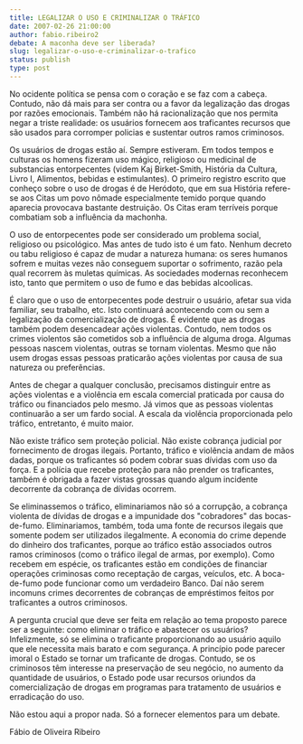 ```yaml
---
title: LEGALIZAR O USO E CRIMINALIZAR O TRÁFICO
date: 2007-02-26 21:00:00
author: fabio.ribeiro2
debate: A maconha deve ser liberada?
slug: legalizar-o-uso-e-criminalizar-o-trafico
status: publish 
type: post
---
```


No ocidente política se pensa com o coração e se faz com a cabeça. Contudo, não dá mais para ser contra ou a favor da legalização das drogas por razões emocionais. Também não há racionalização que nos permita negar a triste realidade: os usuários fornecem aos traficantes recursos que são usados para corromper policias e sustentar outros ramos criminosos.  

Os usuários de drogas estão aí. Sempre estiveram. Em todos tempos e culturas os homens fizeram uso mágico, religioso ou medicinal de substancias entorpecentes (videm Kaj Birket-Smith, História da Cultura, Livro I, Alimentos, bebidas e estimulantes). O primeiro registro escrito que conheço sobre o uso de drogas é de Heródoto, que em sua História refere-se aos Citas um povo nômade especialmente temido porque quando aparecia provocava bastante destruição. Os Citas eram terríveis porque combatiam sob a influência da machonha.  

O uso de entorpecentes pode ser considerado um problema social, religioso ou psicológico. Mas antes de tudo isto é um fato. Nenhum decreto ou tabu religioso é capaz de mudar a natureza humana: os seres humanos sofrem e muitas vezes não conseguem suportar o sofrimento, razão pela qual recorrem às muletas químicas. As sociedades modernas reconhecem isto, tanto que permitem o uso de fumo e das bebidas alcoolicas.  

É claro que o uso de entorpecentes pode destruir o usuário, afetar sua vida familiar, seu trabalho, etc. Isto continuará acontecendo com ou sem a legalização da comercialização de drogas. É evidente que as drogas também podem desencadear ações violentas. Contudo, nem todos os crimes violentos são cometidos sob a influência de alguma droga. Algumas pessoas nascem violentas, outras se tornam violentas. Mesmo que não usem drogas essas pessoas praticarão ações violentas por causa de sua natureza ou preferências.  

Antes de chegar a qualquer conclusão, precisamos distinguir entre as ações violentas e a violência em escala comercial praticada por causa do tráfico ou financiados pelo mesmo. Já vimos que as pessoas violentas continuarão a ser um fardo social. A escala da violência proporcionada pelo tráfico, entretanto, é muito maior.   

Não existe tráfico sem proteção policial. Não existe cobrança judicial por fornecimento de drogas ilegais. Portanto, tráfico e violência andam de mãos dadas, porque os traficantes só podem cobrar suas dívidas com uso da força. E a polícia que recebe proteção para não prender os traficantes, também é obrigada a fazer vistas grossas quando algum incidente decorrente da cobrança de dívidas ocorrem.   

Se eliminassemos o tráfico, eliminariamos não só a corrupção, a cobrança violenta de dívidas de drogas e a impunidade dos "cobradores" das bocas-de-fumo. Eliminariamos, também, toda uma fonte de recursos ilegais que somente podem ser utilizados ilegalmente. A economia do crime depende do dinheiro dos traficantes, porque ao tráfico estão associados outros ramos criminosos (como o tráfico ilegal de armas, por exemplo). Como recebem em espécie, os traficantes estão em condições de financiar operações criminosas como receptação de cargas, veículos, etc. A boca-de-fumo pode funcionar como um verdadeiro Banco. Daí não serem incomuns crimes decorrentes de cobranças de empréstimos feitos por traficantes a outros criminosos.  

 A pergunta crucial que deve ser feita em relação ao tema proposto parece ser a seguinte: como eliminar o tráfico e abastecer os usuários? Infelizmente, só se elimina o traficante proporcionando ao usuário aquilo que ele necessita mais barato e com segurança. A princípio pode parecer imoral o Estado se tornar um traficante de drogas. Contudo, se os criminosos têm interesse na preservação de seu negócio, no aumento da quantidade de usuários, o Estado pode usar recursos oriundos da comercialização de drogas em programas para tratamento de usuários e erradicação do uso.   

Não estou aqui a propor nada. Só a fornecer elementos para um debate.  

  

  

Fábio de Oliveira Ribeiro
